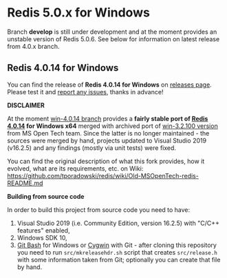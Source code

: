 # Redis 5.0.x for Windows

Branch **develop** is still under development and at the moment provides an unstable version of Redis 5.0.6. See below for information on latest release from 4.0.x branch.

## Redis 4.0.14 for Windows

You can find the release of **Redis 4.0.14 for Windows** on [releases page](https://github.com/tporadowski/redis/releases). Please test it and [report any issues](https://github.com/tporadowski/redis/wiki/Submitting-an-Issue), thanks in advance!

**DISCLAIMER**

At the moment [win-4.0.14 branch](https://github.com/tporadowski/redis/tree/win-4.0.14) provides a **fairly stable port of [Redis 4.0.14](https://github.com/antirez/redis/releases/tag/4.0.14) for Windows x64** merged with archived port of [win-3.2.100 version](https://github.com/MicrosoftArchive/redis/releases/tag/win-3.2.100) from MS Open Tech team. Since the latter is no longer maintained - the sources were merged by hand, projects updated to Visual Studio 2019 (v16.2.5) and any findings (mostly via unit tests) were fixed.

You can find the original description of what this fork provides, how it evolved, what are its requirements, etc. on Wiki: https://github.com/tporadowski/redis/wiki/Old-MSOpenTech-redis-README.md

**Building from source code**

In order to build this project from source code you need to have:
  1. Visual Studio 2019 (i.e. Community Edition, version 16.2.5) with "C/C++ features" enabled,
  1. Windows SDK 10,
  1. [Git Bash](https://gitforwindows.org/) for Windows or [Cygwin](http://cygwin.com/) with Git - after cloning this repository you need to run `src/mkreleasehdr.sh` script that creates `src/release.h` with some information taken from Git; optionally you can create that file by hand.
